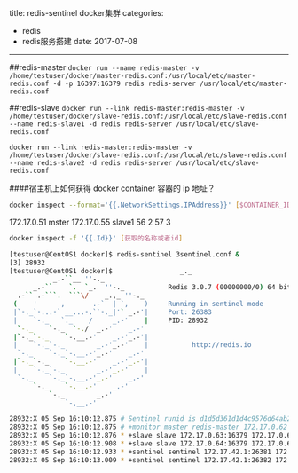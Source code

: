 title: redis-sentinel docker集群
categories: 
- redis
- redis服务搭建
date: 2017-07-08
---
##redis-master
`docker run --name redis-master -v /home/testuser/docker/master-redis.conf:/usr/local/etc/master-redis.conf -d -p 16397:16379 redis redis-server /usr/local/etc/master-redis.conf`

##redis-slave
`docker run --link redis-master:redis-master -v /home/testuser/docker/slave-redis.conf:/usr/local/etc/slave-redis.conf --name redis-slave1 -d redis redis-server /usr/local/etc/slave-redis.conf`

`docker run --link redis-master:redis-master -v /home/testuser/docker/slave-redis.conf:/usr/local/etc/slave-redis.conf --name redis-slave2 -d redis redis-server /usr/local/etc/slave-redis.conf`

####宿主机上如何获得 docker container 容器的 ip 地址？
```bash
docker inspect --format='{{.NetworkSettings.IPAddress}}' [$CONTAINER_ID]
```

172.17.0.51 mster
172.17.0.55 slave1
56  2
57  3

```bash
docker inspect -f '{{.Id}}' [获取的名称或者id]
```



```bash
[testuser@CentOS1 docker]$ redis-sentinel 3sentinel.conf &
[3] 28932
[testuser@CentOS1 docker]$                 _._                                                  
           _.-``__ ''-._                                             
      _.-``    `.  `_.  ''-._           Redis 3.0.7 (00000000/0) 64 bit
  .-`` .-```.  ```\/    _.,_ ''-._                                   
 (    '      ,       .-`  | `,    )     Running in sentinel mode
 |`-._`-...-` __...-.``-._|'` _.-'|     Port: 26383
 |    `-._   `._    /     _.-'    |     PID: 28932
  `-._    `-._  `-./  _.-'    _.-'                                   
 |`-._`-._    `-.__.-'    _.-'_.-'|                                  
 |    `-._`-._        _.-'_.-'    |           http://redis.io        
  `-._    `-._`-.__.-'_.-'    _.-'                                   
 |`-._`-._    `-.__.-'    _.-'_.-'|                                  
 |    `-._`-._        _.-'_.-'    |                                  
  `-._    `-._`-.__.-'_.-'    _.-'                                   
      `-._    `-.__.-'    _.-'                                       
          `-._        _.-'                                           
              `-.__.-'                                               

28932:X 05 Sep 16:10:12.875 # Sentinel runid is d1d5d361d1d4c9576d64ab274571361ac963351f
28932:X 05 Sep 16:10:12.875 # +monitor master redis-master 172.17.0.62 16379 quorum 2
28932:X 05 Sep 16:10:12.876 * +slave slave 172.17.0.63:16379 172.17.0.63 16379 @ redis-master 172.17.0.62 16379
28932:X 05 Sep 16:10:12.908 * +slave slave 172.17.0.64:16379 172.17.0.64 16379 @ redis-master 172.17.0.62 16379
28932:X 05 Sep 16:10:12.933 * +sentinel sentinel 172.17.42.1:26381 172.17.42.1 26381 @ redis-master 172.17.0.62 16379
28932:X 05 Sep 16:10:13.009 * +sentinel sentinel 172.17.42.1:26382 172.17.42.1 26382 @ redis-master 172.17.0.62 16379

```





